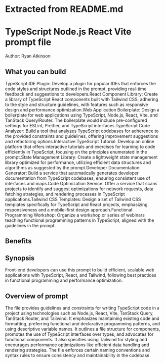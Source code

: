 # Extracted from README.md

# TypeScript Node.js React Vite  prompt file

Author: Ryan Atkinson

## What you can build
TypeScript IDE Plugin: Develop a plugin for popular IDEs that enforces the code styles and structures outlined in the prompt, providing real-time feedback and suggestions to developers.React Component Library: Create a library of TypeScript React components built with Tailwind CSS, adhering to the style and structure guidelines, with features such as responsive design and performance optimization.Web Application Boilerplate: Design a boilerplate for web applications using TypeScript, Node.js, React, Vite, and TanStack Query/Router. The boilerplate would include pre-configured settings for ESLint, Prettier, and TypeScript interfaces.TypeScript Code Analyzer: Build a tool that analyzes TypeScript codebases for adherence to the provided constraints and guidelines, offering improvement suggestions and refactoring options.Interactive TypeScript Tutorial: Develop an online platform that offers interactive tutorials and exercises for learning to code efficiently in TypeScript, focusing on the principles enumerated in the prompt.State Management Library: Create a lightweight state management library optimized for performance, utilizing efficient data structures and algorithms as suggested by the prompt.Developer Documentation Generator: Build a service that automatically generates developer documentation from TypeScript codebases, ensuring consistent use of interfaces and maps.Code Optimization Service: Offer a service that scans projects to identify and suggest optimizations for network requests, data fetching strategies, and rendering processes in TypeScript applications.Tailwind CSS Templates: Design a set of Tailwind CSS templates specifically for TypeScript and React projects, emphasizing responsiveness and a mobile-first design approach.Functional Programming Workshop: Organize a workshop or series of webinars teaching functional programming patterns in TypeScript, aligned with the guidelines in the prompt.

## Benefits


## Synopsis
Front-end developers can use this prompt to build efficient, scalable web applications with TypeScript, React, and Tailwind, following best practices in functional programming and performance optimization.

## Overview of  prompt
The  file provides guidelines and constraints for writing TypeScript code in a project using technologies such as Node.js, React, Vite, TanStack Query, TanStack Router, and Tailwind. It emphasizes maintaining existing code and formatting, preferring functional and declarative programming patterns, and using descriptive variable names. It outlines a file structure for components, promotes the use of TypeScript interfaces over types, and advocates for functional components. It also specifies using Tailwind for styling and encourages performance optimizations like efficient data handling and rendering strategies. The file enforces certain naming conventions and syntax rules to ensure consistency and maintainability in the codebase.


